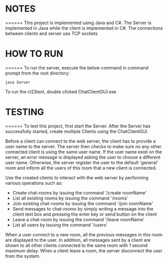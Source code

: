 # NOTES
======
This project is implemented using Java and C#. The Server is implemented in Java while the client is implemented in C#. The connections between clients and server use TCP sockets


# HOW TO RUN
======
To run the server, execute the below command in command prompt from the root directory: 
    
	java Server

To run the cl23ient, double clicked ChatClientGUI.exe



# TESTING
======
To test this project, first start the Server. After the Server has successfully started, create multiple Clients using the ChatClientGUI.

Before a client can connect to the web server, the client has to provide a user name to the server. The server then checks to make sure no any other connected client is using the  same user name. If the user name exist on the server, an error message  is displayed asking the user to choose a different user name. Otherwise, the server register the user to the default 'general' room and inform all the users of this room that a new client is connected. 

Use the created clients to interact with the web server by performing various operations such as:

  * Create chat-rooms by issuing the command '/create roomName'
  * List all existing rooms by issuing the command '/rooms'
  * Join existing chat-rooms by issuing the command '/join roomName'
  * Send messages to chat-rooms by simply writing a message into the client text box and pressing the enter key or send button on the client
  * Leave a chat-room by issuing the command '/leave roomName'
  * List all users by issuing the command '/users'

When a user connect to a new room, all the previous messages in this room are displayed to the user. In addition, all messages sent by a client are shown to all other clients connected to the same room with 1 second maximum delay. When a client leave a room, the server disconnect the user from the system.
